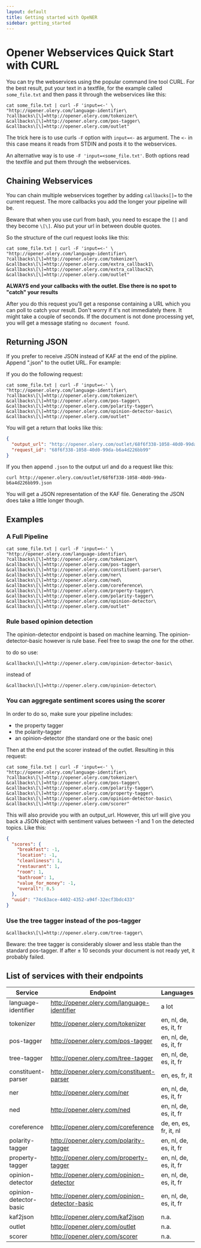 ```yaml
---
layout: default
title: Getting started with OpeNER
sidebar: getting_started
---
```


# Opener Webservices Quick Start with CURL

You can try the webservices using the popular command line tool CURL.
For the best result, put your text in a textfile, for the example called
```some_file.txt``` and then pass it through the webservices like this:


```shell
cat some_file.txt | curl -F 'input=<-' \
"http://opener.olery.com/language-identifier\
?callbacks\[\]=http://opener.olery.com/tokenizer\
&callbacks\[\]=http://opener.olery.com/pos-tagger\
&callbacks\[\]=http://opener.olery.com/outlet"
```

The trick here is to use curls ```-F``` option with ```input=<-``` as argument.
The ```<-``` in this case means it reads from STDIN and posts it to the
webservices.

An alternative way is to use ```-F 'input=<some_file.txt'```. Both options read
the textfile and put them through the webservices.

## Chaining Webservices

You can chain multiple webservices together by adding ```callbacks[]=``` to the
current request. The more callbacks you add the longer your pipeline will be.

Beware that when you use curl from bash, you need to escape the ```[]``` and they
become ```\[\]```. Also put your url in between double quotes.

So the structure of the curl request looks like this:

```shell
cat some_file.txt | curl -F 'input=<-' \
"http://opener.olery.com/language-identifier\
?callbacks\[\]=http://opener.olery.com/tokenizer\
&callbacks\[\]=http://opener.olery.com/extra_callback1\
&callbacks\[\]=http://opener.olery.com/extra_callback2\
&callbacks\[\]=http://opener.olery.com/outlet"
```

**ALWAYS end your callbacks with the outlet. Else there is no spot to "catch" your
results**

After you do this request you'll get a response containing a URL which you can
poll to catch your result. Don't worry if it's not immediately there. It might
take a couple of seconds. If the document is not done processing yet, you will
get a message stating ```no document found```.

## Returning JSON

If you prefer to receive JSON instead of KAF at the end of the pipline. Append
".json" to the outlet URL. For example:

If you do the following request:

```shell
cat some_file.txt | curl -F 'input=<-' \
"http://opener.olery.com/language-identifier\
?callbacks\[\]=http://opener.olery.com/tokenizer\
&callbacks\[\]=http://opener.olery.com/pos-tagger\
&callbacks\[\]=http://opener.olery.com/polarity-tagger\
&callbacks\[\]=http://opener.olery.com/opinion-detector-basic\
&callbacks\[\]=http://opener.olery.com/outlet"
```

You will get a return that looks like this:


```json
{
  "output_url": "http://opener.olery.com/outlet/68f6f338-1058-40d0-99da-b6a4d226bb99",
  "request_id": "68f6f338-1058-40d0-99da-b6a4d226bb99"
}
```

If you then append ```.json``` to the output url and do a request like this:

```shell
curl http://opener.olery.com/outlet/68f6f338-1058-40d0-99da-b6a4d226bb99.json
```

You will get a JSON representation of the KAF file. Generating the JSON does
take a little longer though.


Examples
---------

### A Full Pipeline

```shell
cat some_file.txt | curl -F 'input=<-' \
"http://opener.olery.com/language-identifier\
?callbacks\[\]=http://opener.olery.com/tokenizer\
&callbacks\[\]=http://opener.olery.com/pos-tagger\
&callbacks\[\]=http://opener.olery.com/constituent-parser\
&callbacks\[\]=http://opener.olery.com/ner\
&callbacks\[\]=http://opener.olery.com/ned\
&callbacks\[\]=http://opener.olery.com/coreference\
&callbacks\[\]=http://opener.olery.com/property-tagger\
&callbacks\[\]=http://opener.olery.com/polarity-tagger\
&callbacks\[\]=http://opener.olery.com/opinion-detector\
&callbacks\[\]=http://opener.olery.com/outlet"
```

### Rule based opinion detection

The opinion-detector endpoint is based on machine learning. The
opinion-detector-basic however is rule base. Feel free to swap the one for the
other.

to do so use:

```
&callbacks\[\]=http://opener.olery.com/opinion-detector-basic\
```

instead of

```
&callbacks\[\]=http://opener.olery.com/opinion-detector\
```

### You can aggregate sentiment scores using the scorer

In order to do so, make sure your pipeline includes:

* the property tagger
* the polarity-tagger
* an opinion-detector (the standard one or the basic one)

Then at the end put the scorer instead of the outlet. Resulting in this request:

```shell
cat some_file.txt | curl -F 'input=<-' \
"http://opener.olery.com/language-identifier\
?callbacks\[\]=http://opener.olery.com/tokenizer\
&callbacks\[\]=http://opener.olery.com/pos-tagger\
&callbacks\[\]=http://opener.olery.com/polarity-tagger\
&callbacks\[\]=http://opener.olery.com/property-tagger\
&callbacks\[\]=http://opener.olery.com/opinion-detector-basic\
&callbacks\[\]=http://opener.olery.com/scorer"
```

This will also provide you with an output_url. However, this url will give you
back a JSON object with sentiment values between -1 and 1 on the detected
topics. Like this:

```json
{
  "scores": {
    "breakfast": -1,
    "location": -1,
    "cleanliness": 1,
    "restaurant": 1,
    "room": 1,
    "bathroom": 1,
    "value_for_money": -1,
    "overall": 0.5
  },
  "uuid": "74c63ace-4402-4352-a94f-32ecf3bdc433"
}
```

### Use the tree tagger instead of the pos-tagger

```
&callbacks\[\]=http://opener.olery.com/tree-tagger\
```

Beware: the tree tagger is considerably slower and less stable than the standard
pos-tagger. If after ± 10 seconds your document is not ready yet, it probably
failed.

## List of services with their endpoints

| Service                | Endpoint                                       | Languages              |
| -------                | --------                                       | ---------              |
| language-identifier    | http://opener.olery.com/language-identifier    | a lot                  |
| tokenizer              | http://opener.olery.com/tokenizer              | en, nl, de, es, it, fr |
| pos-tagger             | http://opener.olery.com/pos-tagger             | en, nl, de, es, it, fr |
| tree-tagger            | http://opener.olery.com/tree-tagger            | en, nl, de, es, it, fr |
| constituent-parser     | http://opener.olery.com/constituent-parser     | en, es, fr, it         |
| ner                    | http://opener.olery.com/ner                    | en, nl, de, es, it, fr |
| ned                    | http://opener.olery.com/ned                    | en, nl, de, es, it, fr |
| coreference            | http://opener.olery.com/coreference            | de, en, es, fr, it, nl |
| polarity-tagger        | http://opener.olery.com/polarity-tagger        | en, nl, de, es, it, fr |
| property-tagger        | http://opener.olery.com/property-tagger        | en, nl, de, es, it, fr |
| opinion-detector       | http://opener.olery.com/opinion-detector       | en, nl, de, es, it, fr |
| opinion-detector-basic | http://opener.olery.com/opinion-detector-basic | en, nl, de, es, it, fr |
| kaf2json               | http://opener.olery.com/kaf2json               | n.a.                   |
| outlet                 | http://opener.olery.com/outlet                 | n.a.                   |
| scorer                 | http://opener.olery.com/scorer                 | n.a.                   |


